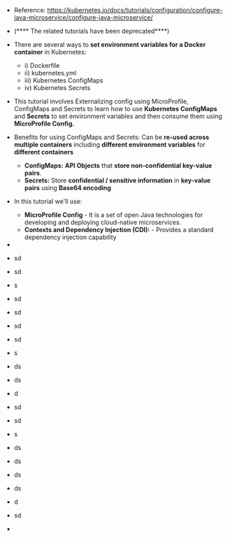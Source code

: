 - Reference: https://kubernetes.io/docs/tutorials/configuration/configure-java-microservice/configure-java-microservice/
- (**** The related tutorials have been deprecated****)

- There are several ways to **set environment variables for a Docker container** in Kubernetes:
  -   i) Dockerfile
  -  ii) kubernetes.yml
  - iii) Kubernetes ConfigMaps
  -  iv) Kubernetes Secrets 

- This tutorial involves Externalizing config using MicroProfile, ConfigMaps and Secrets to learn how to use **Kubernetes ConfigMaps** and **Secrets**
  to set environment variables and then consume them using **MicroProfile Config.**
  
- Benefits for using ConfigMaps and Secrets: Can be **re-used across multiple containers** including **different environment variables** for **different containers**
  - **ConfigMaps:** **API Objects** that **store non-confidential key-value pairs**.
  - **Secrets:** Store **confidential / sensitive information** in **key-value pairs** using **Base64 encoding** 
  
- In this tutorial we'll use:
  - **MicroProfile Config** - It is a set of open Java technologies for developing and deploying cloud-native microservices.
  - **Contexts and Dependency Injection (CDI):** - Provides a standard dependency injection capability 
- 
- sd
-  sd
-  s
-  sd
-  sd
-  sd
-  sd
-  s
-  ds
-  ds
-  d
-  sd
-  sd
-  s
-  ds
-  ds
-  ds
-  ds
-  d
-  sd
-  

